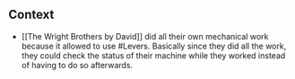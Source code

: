 ## Context
- [[The Wright Brothers by David]] did all their own mechanical work because it allowed to use #Levers. Basically since they did all the work, they could check the status of their machine while they worked instead of having to do so afterwards. 